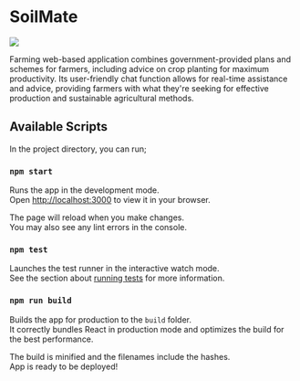 # SoilMate
![](https://github.com/shraddhapandey100/SoilMate/blob/master/public/logo.png)

Farming web-based application combines government-provided plans and schemes for farmers, including advice on crop planting for maximum productivity. Its user-friendly chat function allows for real-time assistance and advice, providing farmers with what they're seeking for effective production and sustainable agricultural methods.


## Available Scripts

In the project directory, you can run;

### `npm start`

Runs the app in the development mode.\
Open [http://localhost:3000](http://localhost:3000) to view it in your browser.

The page will reload when you make changes.\
You may also see any lint errors in the console.

### `npm test`

Launches the test runner in the interactive watch mode.\
See the section about [running tests](https://facebook.github.io/create-react-app/docs/running-tests) for more information.

### `npm run build`

Builds the app for production to the `build` folder.\
It correctly bundles React in production mode and optimizes the build for the best performance.

The build is minified and the filenames include the hashes.\
App is ready to be deployed!

